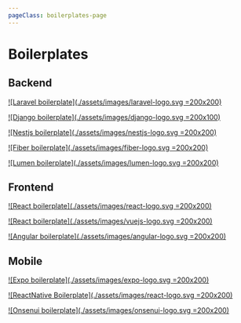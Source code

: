 ```yaml
---
pageClass: boilerplates-page
---
```


# Boilerplates

## Backend

[![Laravel boilerplate](./assets/images/laravel-logo.svg =200x200)](https://github.com/Vivify-Ideas/laravel-boilerplate)

[![Django boilerplate](./assets/images/django-logo.svg =200x100)](https://github.com/Vivify-Ideas/python-django-drf-boilerplate)

[![Nestjs boilerplate](./assets/images/nestjs-logo.svg =200x200)](https://github.com/Vivify-Ideas/nestjs-boilerplate)

[![Fiber boilerplate](./assets/images/fiber-logo.svg =200x200)](https://github.com/Vivify-Ideas/fiber-boilerplate)

[![Lumen boilerplate](./assets/images/lumen-logo.svg =200x200)](https://github.com/Vivify-Ideas/lumen-boilerplate)


## Frontend
[![React boilerplate](./assets/images/react-logo.svg =200x200)](https://github.com/Vivify-Ideas/react-boilerplate)

[![React boilerplate](./assets/images/vuejs-logo.svg =200x200)](https://github.com/Vivify-Ideas/vue-js-boilerplate)

[![Angular boilerplate](./assets/images/angular-logo.svg =200x200)](https://github.com/Vivify-Ideas/angular-boilerplate)

## Mobile
[![Expo boilerplate](./assets/images/expo-logo.svg =200x200)](https://github.com/Vivify-Ideas/expo-boilerplate)

[![ReactNative Boilerplate](./assets/images/react-logo.svg =200x200)](https://github.com/Vivify-Ideas/react-native-boilerplate)

[![Onsenui boilerplate](./assets/images/onsenui-logo.svg =200x200)](https://github.com/Vivify-Ideas/monaca-onsenui-vuejs-boilerplate)
